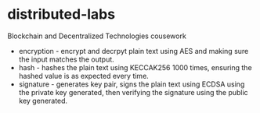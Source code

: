 # distributed-labs
Blockchain and Decentralized Technologies cousework

- encryption - encrypt and decrpyt plain text using AES and making sure the input matches the output.
- hash - hashes the plain text using KECCAK256 1000 times, ensuring the hashed value is as expected every time.
- signature - generates key pair, signs the plain text using ECDSA using the private key generated, then verifying the signature using the public key generated.
